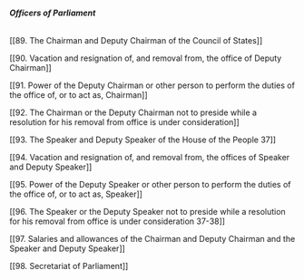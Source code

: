 ###### **_Officers of Parliament_**

[[89. The Chairman and Deputy Chairman of the Council of States]]

[[90. Vacation and resignation of, and removal from, the office of Deputy Chairman]]

[[91. Power of the Deputy Chairman or other person to perform the duties of the office of, or to act as, Chairman]]

[[92. The Chairman or the Deputy Chairman not to preside while a resolution for his removal from office is under consideration]]

[[93. The Speaker and Deputy Speaker of the House of the People 37]]

[[94. Vacation and resignation of, and removal from, the offices of Speaker and Deputy Speaker]]

[[95. Power of the Deputy Speaker or other person to perform the duties of the office of, or to act as, Speaker]]

[[96. The Speaker or the Deputy Speaker not to preside while a resolution for his removal from office is under consideration 37-38]]

[[97. Salaries and allowances of the Chairman and Deputy Chairman and the Speaker and Deputy Speaker]]

[[98. Secretariat of Parliament]]